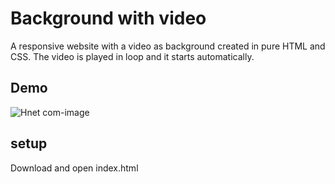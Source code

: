 # Background with video

A responsive website with a video as background created in pure HTML and CSS. The video is played in loop and it starts automatically.

## Demo

![Hnet com-image](https://user-images.githubusercontent.com/78670280/136621711-06cc647a-435d-484f-8c95-a4e0c9a4a2f2.gif)

## setup

Download and open index.html 
